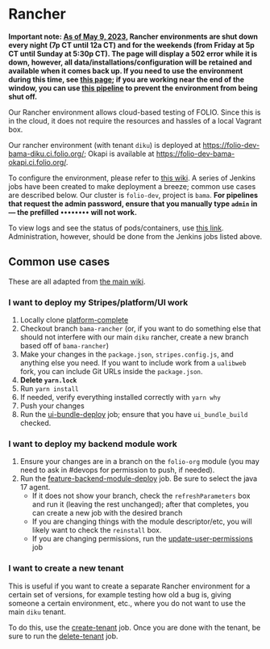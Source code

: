 # Rancher

**Important note:
[As of May 9, 2023](https://folio-project.slack.com/archives/C017RFAGBK2/p1683623956748919), Rancher
environments are shut down every night (7p CT until 12a CT) and for the weekends (from Friday at 5p
CT until Sunday at 5:30p CT). The page will display a 502 error while it is down, however, all
data/installations/configuration will be retained and available when it comes back up.  If you need
to use the environment during this time, see
[this page](https://wiki.folio.org/display/FOLIJET/Manage+start-stop-project+Jenkins+job);
if you are working near the end of the window, you can use
[this pipeline](https://jenkins-aws.indexdata.com/job/Rancher/job/manage-do-not-scale-label/) to
prevent the environment from being shut off.**

Our Rancher environment allows cloud-based testing of FOLIO. Since this is in the cloud, it does not
require the resources and hassles of a local Vagrant box.

Our rancher environment (with tenant `diku`) is deployed at
https://folio-dev-bama-diku.ci.folio.org/; Okapi is available at
https://folio-dev-bama-okapi.ci.folio.org/.

To configure the environment, please refer to
[this wiki](https://wiki.folio.org/display/FOLIJET/How-To). A series of Jenkins jobs have been
created to make deployment a breeze; common use cases are described below. Our cluster is
`folio-dev`, project is `bama`. **For pipelines that request the admin password, ensure that you
manually type `admin` in — the prefilled `••••••••` will not work.**

To view logs and see the status of pods/containers, use [this link](https://rancher.ci.folio.org/).
Administration, however, should be done from the Jenkins jobs listed above.

## Common use cases

These are all adapted from [the main wiki](https://wiki.folio.org/display/FOLIJET/How-To).

### I want to deploy my Stripes/platform/UI work

1. Locally clone [platform-complete](https://github.com/folio-org/platform-complete)
1. Checkout branch `bama-rancher` (or, if you want to do something else that should not interfere
   with our main `diku` rancher, create a new branch based off of `bama-rancher`)
1. Make your changes in the `package.json`, `stripes.config.js`, and anything else you need. If you
   want to include work from a `ualibweb` fork, you can include Git URLs inside the `package.json`.
1. **Delete `yarn.lock`**
1. Run `yarn install`
1. If needed, verify everything installed correctly with `yarn why`
1. Push your changes
1. Run the
   [ui-bundle-deploy](https://jenkins-aws.indexdata.com/job/Rancher/job/Update/job/ui-bundle-deploy/build?delay=0sec)
   job; ensure that you have `ui_bundle_build` checked.

### I want to deploy my backend module work

1. Ensure your changes are in a branch on the `folio-org` module (you may need to ask in #devops for
   permission to push, if needed).
1. Run the
   [feature-backend-module-deploy](https://jenkins-aws.indexdata.com/job/Rancher/job/Update/job/feature-backend-module-deploy/build?delay=0sec)
   job. Be sure to select the java 17 agent.
   - If it does not show your branch, check the `refreshParameters` box and run it (leaving the rest
     unchanged); after that completes, you can create a new job with the desired branch
   - If you are changing things with the module descriptor/etc, you will likely want to check the
     `reinstall` box.
   - If you are changing permissions, run the
     [update-user-permissions](https://jenkins-aws.indexdata.com/job/Rancher/job/Update/job/update-user-permissions/build?delay=0sec)
     job

### I want to create a new tenant

This is useful if you want to create a separate Rancher environment for a certain set of versions,
for example testing how old a bug is, giving someone a certain environment, etc., where you do not
want to use the main `diku` tenant.

To do this, use the
[create-tenant](https://jenkins-aws.indexdata.com/job/Rancher/job/Update/job/create-tenant/build?delay=0sec)
job. Once you are done with the tenant, be sure to run the
[delete-tenant](https://jenkins-aws.indexdata.com/job/Rancher/job/Update/job/delete-tenant/build?delay=0sec)
job.
